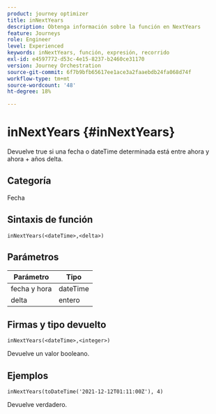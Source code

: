 ```yaml
---
product: journey optimizer
title: inNextYears
description: Obtenga información sobre la función en NextYears
feature: Journeys
role: Engineer
level: Experienced
keywords: inNextYears, función, expresión, recorrido
exl-id: e4597772-d53c-4e15-8237-b2460ce31170
version: Journey Orchestration
source-git-commit: 6f7b9bfb65617ee1ace3a2faaebdb24fa068d74f
workflow-type: tm+mt
source-wordcount: '48'
ht-degree: 18%

---
```


# inNextYears {#inNextYears}

Devuelve true si una fecha o dateTime determinada está entre ahora y ahora + años delta.

## Categoría

Fecha

## Sintaxis de función

`inNextYears(<dateTime>,<delta>)`

## Parámetros

| Parámetro | Tipo |
|-----------|------------------|
| fecha y hora | dateTime |
| delta | entero |

## Firmas y tipo devuelto

`inNextYears(<dateTime>,<integer>)`

Devuelve un valor booleano.

## Ejemplos

`inNextYears(toDateTime('2021-12-12T01:11:00Z'), 4)`

Devuelve verdadero.
